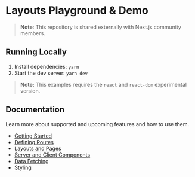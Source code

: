 # Layouts Playground & Demo

> **Note**: This repository is shared externally with Next.js community members.

## Running Locally

1. Install dependencies: `yarn`
1. Start the dev server: `yarn dev`

> **Note:** This examples requires the `react` and `react-dom` experimental version.

## Documentation

Learn more about supported and upcoming features and how to use them.

- [Getting Started](https://www.notion.so/vercel/Getting-Started-6c762851a9d74c6bbae2cab1fa443eac)
- [Defining Routes](https://www.notion.so/vercel/Defining-Routes-3b3c1514987a49e9a19931c81292b17a)
- [Layouts and Pages](https://www.notion.so/vercel/Layouts-and-Pages-7ee6f2d919c0412291849376783fe2f5)
- [Server and Client Components](https://www.notion.so/vercel/Server-and-Client-components-b4f72607fefd4b508aad99371f8488a4)
- [Data Fetching](https://www.notion.so/vercel/Data-Fetching-5e621124c641469185989bbbf2902ad7)
- [Styling](https://www.notion.so/vercel/Styling-f388f3146fff455fa0c1a0af7a327389)
